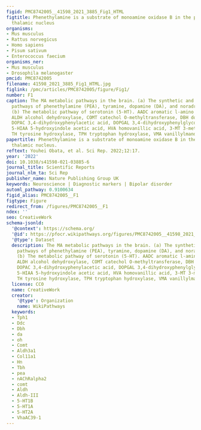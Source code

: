 ```yaml
---
figid: PMC8742005__41598_2021_3885_Fig1_HTML
figtitle: Phenethylamine is a substrate of monoamine oxidase B in the paraventricular
  thalamic nucleus
organisms:
- Mus musculus
- Rattus norvegicus
- Homo sapiens
- Pisum sativum
- Enterococcus faecium
organisms_ner:
- Mus musculus
- Drosophila melanogaster
pmcid: PMC8742005
filename: 41598_2021_3885_Fig1_HTML.jpg
figlink: /pmc/articles/PMC8742005/figure/Fig1/
number: F1
caption: The MA metabolic pathways in the brain. (a) The synthetic and degradation
  pathways of phenethylamine (PEA), tyramine, dopamine (DA), and noradrenaline (NA).
  (b) The metabolic pathway of serotonin (5-HT). AADC aromatic l-amino acid decarboxylase,
  ALDH alcohol dehydroxylase, COMT catechol O-methyltransferase, DBH dopamine β-dehydroxylase,
  DOPAC 3,4-dihydroxyphenylacetic acid, DOPGAL 3,4-dihydroxyphenylglycolaldehyde,
  5-HIAA 5-hydroxyindole acetic acid, HVA homovanillic acid, 3-MT 3-methoxytyramine,
  TH tyrosine hydroxylase, TPH tryptophan hydroxylase, VMA vanillylmandelic acid.
papertitle: Phenethylamine is a substrate of monoamine oxidase B in the paraventricular
  thalamic nucleus.
reftext: Youhei Obata, et al. Sci Rep. 2022;12:17.
year: '2022'
doi: 10.1038/s41598-021-03885-6
journal_title: Scientific Reports
journal_nlm_ta: Sci Rep
publisher_name: Nature Publishing Group UK
keywords: Neuroscience | Diagnostic markers | Bipolar disorder
automl_pathway: 0.9100634
figid_alias: PMC8742005__F1
figtype: Figure
redirect_from: /figures/PMC8742005__F1
ndex: ''
seo: CreativeWork
schema-jsonld:
  '@context': https://schema.org/
  '@id': https://pfocr.wikipathways.org/figures/PMC8742005__41598_2021_3885_Fig1_HTML.html
  '@type': Dataset
  description: The MA metabolic pathways in the brain. (a) The synthetic and degradation
    pathways of phenethylamine (PEA), tyramine, dopamine (DA), and noradrenaline (NA).
    (b) The metabolic pathway of serotonin (5-HT). AADC aromatic l-amino acid decarboxylase,
    ALDH alcohol dehydroxylase, COMT catechol O-methyltransferase, DBH dopamine β-dehydroxylase,
    DOPAC 3,4-dihydroxyphenylacetic acid, DOPGAL 3,4-dihydroxyphenylglycolaldehyde,
    5-HIAA 5-hydroxyindole acetic acid, HVA homovanillic acid, 3-MT 3-methoxytyramine,
    TH tyrosine hydroxylase, TPH tryptophan hydroxylase, VMA vanillylmandelic acid.
  license: CC0
  name: CreativeWork
  creator:
    '@type': Organization
    name: WikiPathways
  keywords:
  - Tph1
  - Ddc
  - Dbh
  - da
  - oh
  - Comt
  - Aldh3a1
  - Col11a1
  - Hn
  - Tbh
  - pea
  - nAChRalpha2
  - comt
  - Aldh
  - Aldh-III
  - 5-HT1B
  - 5-HT1A
  - 5-HT2A
  - VhaAC39-1
---
```

